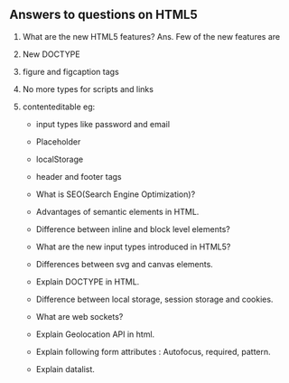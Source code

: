 ## Answers to questions on HTML5

1. What are the new HTML5 features?
Ans. Few of the new features are
  1. New DOCTYPE <!DOCTYPE html>
  2. figure and figcaption tags
  3.  No more types for scripts and links
  4. contenteditable eg: 	<ul contenteditable=true>
  5. input types like password and email
  6. Placeholder
  7. localStorage
  8. header and footer tags

2. What is SEO(Search Engine Optimization)?
3. Advantages of semantic elements in HTML.
4. Difference between inline and block level elements?
5. What are the new input types introduced in HTML5?
6. Differences between svg and canvas elements.
7. Explain DOCTYPE in HTML.
8. Difference between local storage, session storage and cookies.
9. What are web sockets?
10. Explain Geolocation API in html.
11. Explain following form attributes : Autofocus, required, pattern.
12. Explain datalist.
